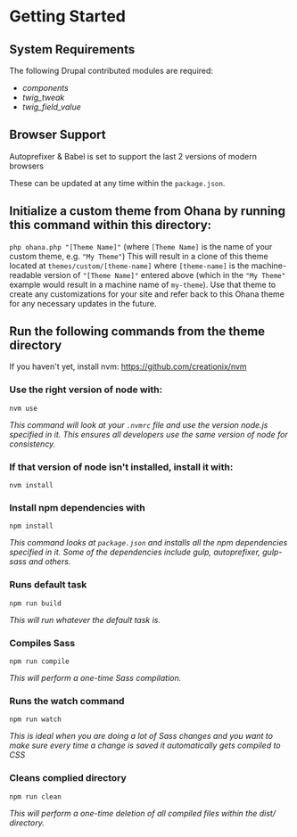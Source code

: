 # Getting Started

## System Requirements
The following Drupal contributed modules are required:
* _components_
* _twig_tweak_
* _twig_field_value_

## Browser Support
Autoprefixer & Babel is set to support the last 2 versions of modern browsers

These can be updated at any time within the `package.json`.

## Initialize a custom theme from Ohana by running this command within this directory:
`php ohana.php "[Theme Name]"` (where `[Theme Name]` is the name of your custom theme, e.g. `"My Theme"`)
This will result in a clone of this theme located at `themes/custom/[theme-name]` where `[theme-name]` is the machine-readable version of `"[Theme Name]"` entered above (which in the `"My Theme"` example would result in a machine name of `my-theme`). Use that theme to create any customizations for your site and refer back to this Ohana theme for any necessary updates in the future.

## Run the following commands from the theme directory
If you haven't yet, install nvm:
https://github.com/creationix/nvm

### Use the right version of node with:
`nvm use`

_This command will look at your `.nvmrc` file and use the version node.js specified in it. This ensures all developers use the same version of node for consistency._

### If that version of node isn't installed, install it with:
`nvm install`

### Install npm dependencies with
`npm install`

_This command looks at `package.json` and installs all the npm dependencies specified in it.  Some of the dependencies include gulp, autoprefixer, gulp-sass and others._

### Runs default task
`npm run build`

_This will run whatever the default task is._

### Compiles Sass
`npm run compile`

_This will perform a one-time Sass compilation._

### Runs the watch command
`npm run watch`

_This is ideal when you are doing a lot of Sass changes and you want to make sure every time a change is saved it automatically gets compiled to CSS_

### Cleans complied directory
`npm run clean`

_This will perform a one-time deletion of all compiled files within the dist/ directory._
